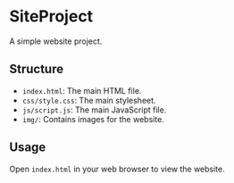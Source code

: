 # SiteProject

A simple website project.

## Structure

*   `index.html`: The main HTML file.
*   `css/style.css`: The main stylesheet.
*   `js/script.js`: The main JavaScript file.
*   `img/`: Contains images for the website.

## Usage

Open `index.html` in your web browser to view the website.
